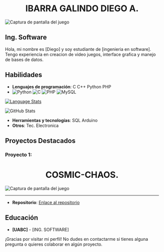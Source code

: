 ### <h1 align="center">IBARRA GALINDO DIEGO A.</h1>

![Captura de pantalla del juego](https://i.ibb.co/Wkycj1K/fondo.jpg)

## Ing. Software 

Hola, mi nombre es [Diego] y soy estudiante de [ingenieria en software]. Tengo experiencia en creacion de video juegos, interface grafica y manejo de bases de datos.

## Habilidades

- **Lenguajes de programación**: 
C
C++
Python
PHP
- ![Python](https://img.shields.io/badge/Python-3776AB?style=for-the-badge&logo=python&logoColor=white)
![C](https://img.shields.io/badge/C-00599C?style=for-the-badge&logo=c&logoColor=white)
![PHP](https://img.shields.io/badge/PHP-777BB4?style=for-the-badge&logo=php&logoColor=white)
![MySQL](https://img.shields.io/badge/MySQL-4479A1?style=for-the-badge&logo=mysql&logoColor=white)


[![Language Stats](https://github-profile-summary-cards.vercel.app/api/cards/most-commit-language?username=Dekstro999&theme=radical)](https://github.com/vn7n24fzkq/github-profile-summary-cards)

![GitHub Stats](https://github-readme-stats.vercel.app/api?username=Dekstro999&show_icons=true&theme=radical)


- **Herramientas y tecnologías**:
SQL
Arduino
- **Otros**:
Tec. Electronica

## Proyectos Destacados

### Proyecto 1:  <h1 align="center">COSMIC-CHAOS.</h1>

![Captura de pantalla del juego](https://i.ibb.co/9W1YGtq/interfaz.png)

---

- **Repositorio**: [Enlace al repositorio](https://github.com/Dekstro999/COSMIC-CHAOS)

## Educación

- **[UABC]** - [ING. SOFTWARE]

<!-- ## Experiencia Profesional

- **[Nombre de la Empresa]** - [Puesto]
  - [Fechas de empleo]
  - Descripción breve de tus responsabilidades y logros.

- **[Nombre de la Empresa]** - [Puesto]
  - [Fechas de empleo]
  - Descripción breve de tus responsabilidades y logros. -->

<!-- ## Contacto

- **Email**: [tu email]
- **LinkedIn**: [enlace a tu perfil de LinkedIn]
- **GitHub**: [enlace a tu perfil de GitHub]
- **Otros**: [cualquier otro medio de contacto]

--- -->

¡Gracias por visitar mi perfil! No dudes en contactarme si tienes alguna pregunta o quieres colaborar en algún proyecto.
